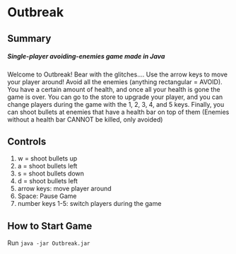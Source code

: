 # Outbreak

## Summary
##### Single-player avoiding-enemies game made in Java
Welcome to Outbreak! Bear with the glitches.... Use the arrow keys to move your player around! Avoid all the enemies (anything rectangular = AVOID). You have a certain amount of health, and once all your health is gone the game is over. You can go to the store to upgrade your player, and you can change players during the game with the 1, 2, 3, 4, and 5 keys. Finally, you can shoot bullets at enemies that have a health bar on top of them (Enemies without a health bar CANNOT be killed, only avoided)

## Controls 
1. w = shoot bullets up 
2. a = shoot bullets left 
3. s = shoot bullets down 
4. d = shoot bullets left 
5. arrow keys: move player around 
6. Space: Pause Game
7. number keys 1-5: switch players during the game

## How to Start Game
Run `java -jar Outbreak.jar`
